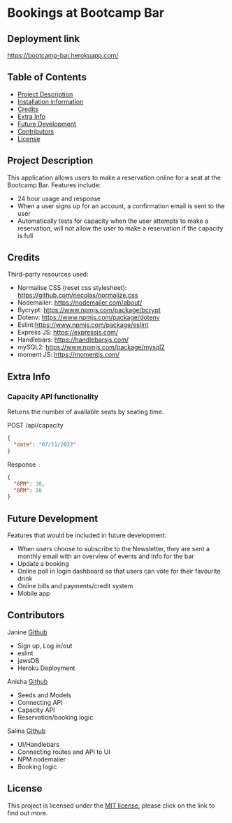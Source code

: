 # Bookings at Bootcamp Bar

## Deployment link

<https://bootcamp-bar.herokuapp.com/>

## Table of Contents

- [Project Description](#description)
- [Installation information](#Installation)
- [Credits](#Credits)
- [Extra Info](#Info)
- [Future Development](#future-development)
- [Contributors](#contributors)
- [License](#license)

## Project Description

 This application allows users to make a reservation online for a seat at the Bootcamp Bar. Features include:

- 24 hour usage and response
- When a user signs up for an account, a confirmation email is sent to the user
- Automatically tests for capacity when the user attempts to make a reservation, will not allow the user to make a reservation if the capacity is full

## Credits

Third-party resources used:

- Normalise CSS (reset css stylesheet): <https://github.com/necolas/normalize.css>
- Nodemailer: <https://nodemailer.com/about/>
- Bycrypt: <https://www.npmjs.com/package/bcrypt>
- Dotenv: <https://www.npmjs.com/package/dotenv>
- Eslint:<https://www.npmjs.com/package/eslint>
- Express JS: <https://expressjs.com/>
- Handlebars: <https://handlebarsjs.com/>
- mySQL2: <https://www.npmjs.com/package/mysql2>
- moment JS: <https://momentjs.com/>

## Extra Info

### Capacity API functionality

Returns the number of available seats by seating time.

POST /api/capacity

```json
{
  "date": "07/11/2022"
}
```

Response

```json
{
  "6PM": 30,
  "8PM": 30
}
```

## Future Development

Features that would be included in future development:

- When users choose to subscribe to the Newsletter, they are sent a monthly email with an overview of events and info for the bar
- Update a booking
- Online poll in login dashboard so that users can vote for their favourite drink
- Online bills and payments/credit system
- Mobile app

## Contributors

Janine [Github](https://github.com/jmdg1023)

- Sign up, Log in/out
- eslint
- jawsDB
- Heroku Deployment

Anisha [Github](https://github.com/anisha-sapkota)

- Seeds and Models
- Connecting API
- Capacity API
- Reservation/booking logic

Salina [Github](https://github.com/slingshort)

- UI/Handlebars
- Connecting routes and API to UI
- NPM nodemailer
- Booking logic

## License

This project is licensed under the [MIT license](https://opensource.org/licenses/MIT), please click on the link to find out more.
